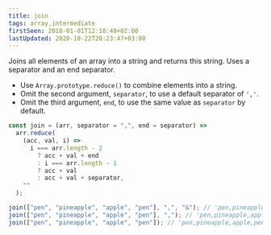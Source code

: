 ```yaml
---
title: join
tags: array,intermediate
firstSeen: 2018-01-01T12:18:40+02:00
lastUpdated: 2020-10-22T20:23:47+03:00
---
```


Joins all elements of an array into a string and returns this string.
Uses a separator and an end separator.

- Use `Array.prototype.reduce()` to combine elements into a string.
- Omit the second argument, `separator`, to use a default separator of `','`.
- Omit the third argument, `end`, to use the same value as `separator` by default.

```js
const join = (arr, separator = ",", end = separator) =>
  arr.reduce(
    (acc, val, i) =>
      i === arr.length - 2
        ? acc + val + end
        : i === arr.length - 1
        ? acc + val
        : acc + val + separator,
    ""
  );
```

```js
join(["pen", "pineapple", "apple", "pen"], ",", "&"); // 'pen,pineapple,apple&pen'
join(["pen", "pineapple", "apple", "pen"], ","); // 'pen,pineapple,apple,pen'
join(["pen", "pineapple", "apple", "pen"]); // 'pen,pineapple,apple,pen'
```

